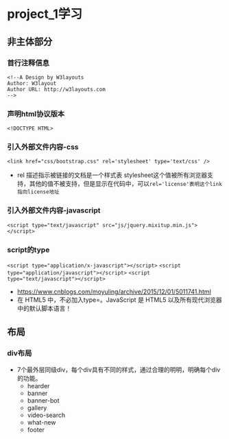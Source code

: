 # project_1学习
## 非主体部分
### 首行注释信息
```
<!--A Design by W3layouts
Author: W3layout
Author URL: http://w3layouts.com
-->
```
### 声明html协议版本
`<!DOCTYPE HTML>`

### 引入外部文件内容-css
`<link href="css/bootstrap.css" rel='stylesheet' type='text/css' />`
- rel 描述指示被链接的文档是一个样式表 stylesheet这个值被所有浏览器支持，其他的值不被支持，但是显示在代码中，可以`rel='license'表明这个link指向license地址`
### 引入外部文件内容-javascript
`<script type="text/javascript" src="js/jquery.mixitup.min.js"></script>`
### script的type
`<script type="application/x-javascript"></script>`
`<script type="application/javascript"></script>`
`<script type="text/javascript"></script>`
- https://www.cnblogs.com/moyuling/archive/2015/12/01/5011741.html
- 在 HTML5 中，不必加入type=。JavaScript 是 HTML5 以及所有现代浏览器中的默认脚本语言！

## 布局
### div布局
- 7个最外层同级div，每个div具有不同的样式，通过合理的明明，明确每个div的功能。
    - hearder
    - banner
    - banner-bot
    - gallery
    - video-search
    - what-new
    - footer
